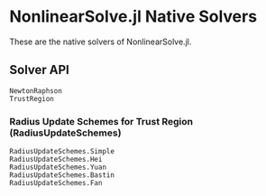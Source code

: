 # NonlinearSolve.jl Native Solvers

These are the native solvers of NonlinearSolve.jl.

## Solver API

```@docs
NewtonRaphson
TrustRegion
```

### Radius Update Schemes for Trust Region (RadiusUpdateSchemes)

```@docs
RadiusUpdateSchemes.Simple
RadiusUpdateSchemes.Hei
RadiusUpdateSchemes.Yuan
RadiusUpdateSchemes.Bastin
RadiusUpdateSchemes.Fan
```

